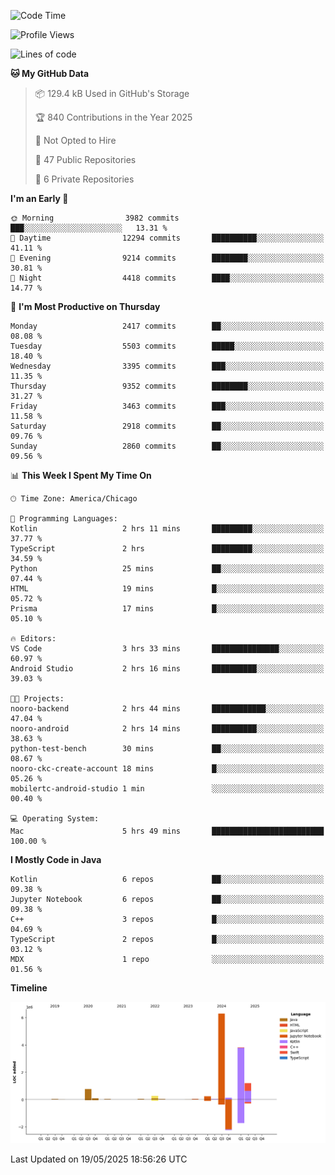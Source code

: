 <!--START_SECTION:waka-->
![Code Time](http://img.shields.io/badge/Code%20Time-1%2C265%20hrs%2049%20mins-blue)

![Profile Views](http://img.shields.io/badge/Profile%20Views-0-blue)

![Lines of code](https://img.shields.io/badge/From%20Hello%20World%20I%27ve%20Written-13.0%20million%20lines%20of%20code-blue)

**🐱 My GitHub Data** 

> 📦 129.4 kB Used in GitHub's Storage 
 > 
> 🏆 840 Contributions in the Year 2025
 > 
> 🚫 Not Opted to Hire
 > 
> 📜 47 Public Repositories 
 > 
> 🔑 6 Private Repositories 
 > 
**I'm an Early 🐤** 

```text
🌞 Morning                3982 commits        ███░░░░░░░░░░░░░░░░░░░░░░   13.31 % 
🌆 Daytime                12294 commits       ██████████░░░░░░░░░░░░░░░   41.11 % 
🌃 Evening                9214 commits        ████████░░░░░░░░░░░░░░░░░   30.81 % 
🌙 Night                  4418 commits        ████░░░░░░░░░░░░░░░░░░░░░   14.77 % 
```
📅 **I'm Most Productive on Thursday** 

```text
Monday                   2417 commits        ██░░░░░░░░░░░░░░░░░░░░░░░   08.08 % 
Tuesday                  5503 commits        █████░░░░░░░░░░░░░░░░░░░░   18.40 % 
Wednesday                3395 commits        ███░░░░░░░░░░░░░░░░░░░░░░   11.35 % 
Thursday                 9352 commits        ████████░░░░░░░░░░░░░░░░░   31.27 % 
Friday                   3463 commits        ███░░░░░░░░░░░░░░░░░░░░░░   11.58 % 
Saturday                 2918 commits        ██░░░░░░░░░░░░░░░░░░░░░░░   09.76 % 
Sunday                   2860 commits        ██░░░░░░░░░░░░░░░░░░░░░░░   09.56 % 
```


📊 **This Week I Spent My Time On** 

```text
🕑︎ Time Zone: America/Chicago

💬 Programming Languages: 
Kotlin                   2 hrs 11 mins       █████████░░░░░░░░░░░░░░░░   37.77 % 
TypeScript               2 hrs               █████████░░░░░░░░░░░░░░░░   34.59 % 
Python                   25 mins             ██░░░░░░░░░░░░░░░░░░░░░░░   07.44 % 
HTML                     19 mins             █░░░░░░░░░░░░░░░░░░░░░░░░   05.72 % 
Prisma                   17 mins             █░░░░░░░░░░░░░░░░░░░░░░░░   05.10 % 

🔥 Editors: 
VS Code                  3 hrs 33 mins       ███████████████░░░░░░░░░░   60.97 % 
Android Studio           2 hrs 16 mins       ██████████░░░░░░░░░░░░░░░   39.03 % 

🐱‍💻 Projects: 
nooro-backend            2 hrs 44 mins       ████████████░░░░░░░░░░░░░   47.04 % 
nooro-android            2 hrs 14 mins       ██████████░░░░░░░░░░░░░░░   38.63 % 
python-test-bench        30 mins             ██░░░░░░░░░░░░░░░░░░░░░░░   08.67 % 
nooro-ckc-create-account 18 mins             █░░░░░░░░░░░░░░░░░░░░░░░░   05.26 % 
mobilertc-android-studio 1 min               ░░░░░░░░░░░░░░░░░░░░░░░░░   00.40 % 

💻 Operating System: 
Mac                      5 hrs 49 mins       █████████████████████████   100.00 % 
```

**I Mostly Code in Java** 

```text
Kotlin                   6 repos             ██░░░░░░░░░░░░░░░░░░░░░░░   09.38 % 
Jupyter Notebook         6 repos             ██░░░░░░░░░░░░░░░░░░░░░░░   09.38 % 
C++                      3 repos             █░░░░░░░░░░░░░░░░░░░░░░░░   04.69 % 
TypeScript               2 repos             █░░░░░░░░░░░░░░░░░░░░░░░░   03.12 % 
MDX                      1 repo              ░░░░░░░░░░░░░░░░░░░░░░░░░   01.56 % 
```



**Timeline**

![Lines of Code chart](https://raw.githubusercontent.com/phanijsp/phanijsp/main/assets/bar_graph.png)


 Last Updated on 19/05/2025 18:56:26 UTC
<!--END_SECTION:waka-->
